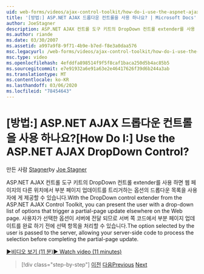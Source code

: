 ```yaml
---
uid: web-forms/videos/ajax-control-toolkit/how-do-i-use-the-aspnet-ajax-dropdown-control
title: '[방법:] ASP.NET AJAX 드롭다운 컨트롤을 사용 하나요? | Microsoft Docs'
author: JoeStagner
description: ASP.NET AJAX 컨트롤 도구 키트의 DropDown 컨트롤 extender를 사용 하 여 부분 pa ...를 트리거하는 옵션의 드롭다운 목록을 사용자에 게 제공할 수 있습니다.
ms.author: riande
ms.date: 03/30/2007
ms.assetid: a997a9f8-9f71-4b9e-b7ed-f8e3a0daa576
msc.legacyurl: /web-forms/videos/ajax-control-toolkit/how-do-i-use-the-aspnet-ajax-dropdown-control
msc.type: video
ms.openlocfilehash: 4efddfa898514f9f5f8caf1baca250d5b4ac85b5
ms.sourcegitcommit: e7e91932a6e91a63e2e46417626f39d6b244a3ab
ms.translationtype: MT
ms.contentlocale: ko-KR
ms.lasthandoff: 03/06/2020
ms.locfileid: "78454643"
---
```

# <a name="how-do-i-use-the-aspnet-ajax-dropdown-control"></a><span data-ttu-id="0e4de-104">[방법:] ASP.NET AJAX 드롭다운 컨트롤을 사용 하나요?</span><span class="sxs-lookup"><span data-stu-id="0e4de-104">[How Do I:] Use the ASP.NET AJAX DropDown Control?</span></span>

<span data-ttu-id="0e4de-105">만든 사람 [Stagner](https://github.com/JoeStagner)</span><span class="sxs-lookup"><span data-stu-id="0e4de-105">by [Joe Stagner](https://github.com/JoeStagner)</span></span>

<span data-ttu-id="0e4de-106">ASP.NET AJAX 컨트롤 도구 키트의 DropDown 컨트롤 extender를 사용 하면 웹 페이지의 다른 위치에서 부분 페이지 업데이트를 트리거하는 옵션의 드롭다운 목록을 사용자에 게 제공할 수 있습니다.</span><span class="sxs-lookup"><span data-stu-id="0e4de-106">With the DropDown control extender from the ASP.NET AJAX Control Toolkit, you can present the user with a drop-down list of options that trigger a partial-page update elsewhere on the Web page.</span></span> <span data-ttu-id="0e4de-107">사용자가 선택한 옵션이 서버에 전달 되므로 서버 쪽 코드에서 부분 페이지 업데이트를 완료 하기 전에 선택 항목을 처리할 수 있습니다.</span><span class="sxs-lookup"><span data-stu-id="0e4de-107">The option selected by the user is passed to the server, allowing your server-side code to process the selection before completing the partial-page update.</span></span>

[<span data-ttu-id="0e4de-108">&#9654;비디오 보기 (11 분)</span><span class="sxs-lookup"><span data-stu-id="0e4de-108">&#9654; Watch video (11 minutes)</span></span>](https://channel9.msdn.com/Blogs/ASP-NET-Site-Videos/how-do-i-use-the-aspnet-ajax-dropdown-control)

> [!div class="step-by-step"]
> <span data-ttu-id="0e4de-109">[이전](how-do-i-configure-the-aspnet-ajax-calendar-control.md)
> [다음](how-do-i-use-the-aspnet-ajax-maskededit-controls.md)</span><span class="sxs-lookup"><span data-stu-id="0e4de-109">[Previous](how-do-i-configure-the-aspnet-ajax-calendar-control.md)
[Next](how-do-i-use-the-aspnet-ajax-maskededit-controls.md)</span></span>
